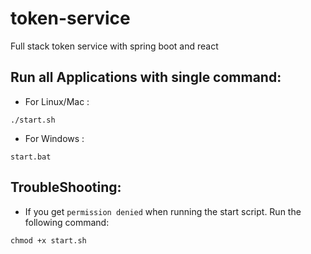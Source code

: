 # token-service
Full stack token service with spring boot and react

## Run all Applications with single command:

- For Linux/Mac : 
```shell
./start.sh
```
- For Windows : 
```shell
start.bat
```

## TroubleShooting:
 - If you get `permission denied` when running the start script. Run the following command:
```shell
chmod +x start.sh
```